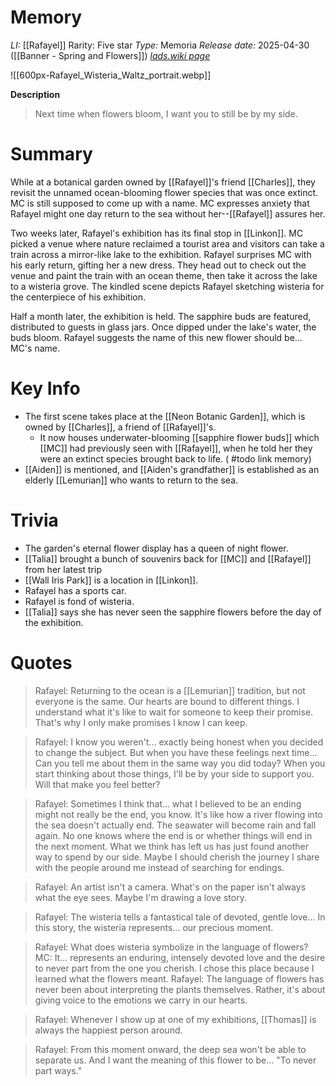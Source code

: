 # Memory
*LI:* [[Rafayel]]
Rarity: Five star
*Type:* Memoria
*Release date:* 2025-04-30 ([[Banner - Spring and Flowers]])
*[lads.wiki page](https://lads.wiki/wiki/Rafayel:_Wisteria_Waltz)*

![[600px-Rafayel_Wisteria_Waltz_portrait.webp]]

**Description**
> Next time when flowers bloom, I want you to still be by my side.

# Summary
While at a botanical garden owned by [[Rafayel]]'s friend [[Charles]], they revisit the unnamed ocean-blooming flower species that was once extinct. MC is still supposed to come up with a name. MC expresses anxiety that Rafayel might one day return to the sea without her--[[Rafayel]] assures her.

Two weeks later, Rafayel's exhibition has its final stop in [[Linkon]]. MC picked a venue where nature reclaimed a tourist area and visitors can take a train across a mirror-like lake to the exhibition. Rafayel surprises MC with his early return, gifting her a new dress. They head out to check out the venue and paint the train with an ocean theme, then take it across the lake to a wisteria grove. The kindled scene depicts Rafayel sketching wisteria for the centerpiece of his exhibition.

Half a month later, the exhibition is held. The sapphire buds are featured, distributed to guests in glass jars. Once dipped under the lake's water, the buds bloom. Rafayel suggests the name of this new flower should be... MC's name.


# Key Info
* The first scene takes place at the [[Neon Botanic Garden]], which is owned by [[Charles]], a friend of [[Rafayel]]'s.
	* It now houses underwater-blooming [[sapphire flower buds]] which [[MC]] had previously seen with [[Rafayel]], when he told her they were an extinct species brought back to life. ( #todo link memory)
* [[Aiden]] is mentioned, and [[Aiden's grandfather]] is established as an elderly [[Lemurian]] who wants to return to the sea.

# Trivia
* The garden's eternal flower display has a queen of night flower.
* [[Talia]] brought a bunch of souvenirs back for [[MC]] and [[Rafayel]] from her latest trip
* [[Wall Iris Park]] is a location in [[Linkon]].
* Rafayel has a sports car.
* Rafayel is fond of wisteria.
* [[Talia]] says she has never seen the sapphire flowers before the day of the exhibition.

# Quotes

> Rafayel: Returning to the ocean is a [[Lemurian]] tradition, but not everyone is the same. Our hearts are bound to different things. I understand what it's like to wait for someone to keep their promise. That's why I only make promises I know I can keep.

> Rafayel: I know you weren't... exactly being honest when you decided to change the subject. But when you have these feelings next time... Can you tell me about them in the same way you did today? When you start thinking about those things, I'll be by your side to support you. Will that make you feel better?

> Rafayel: Sometimes I think that... what I believed to be an ending might not really be the end, you know. It's like how a river flowing into the sea doesn't actually end. The seawater will become rain and fall again. No one knows where the end is or whether things will end in the next moment. What we think has left us has just found another way to spend by our side. Maybe I should cherish the journey I share with the people around me instead of searching for endings. 

> Rafayel: An artist isn't a camera. What's on the paper isn't always what the eye sees. Maybe I'm drawing a love story.

> Rafayel: The wisteria tells a fantastical tale of devoted, gentle love... In this story, the wisteria represents... our precious moment.

> Rafayel: What does wisteria symbolize in the language of flowers?
> MC: It... represents an enduring, intensely devoted love and the desire to never part from the one you cherish. I chose this place because I learned what the flowers meant.
> Rafayel: The language of flowers has never been about interpreting the plants themselves. Rather, it's about giving voice to the emotions we carry in our hearts.

> Rafayel: Whenever I show up at one of my exhibitions, [[Thomas]] is always the happiest person around.

> Rafayel: From this moment onward, the deep sea won't be able to separate us. And I want the meaning of this flower to be... "To never part ways."